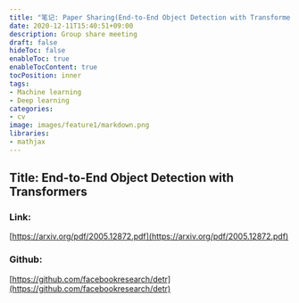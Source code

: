 ```yaml
---
title: "笔记: Paper Sharing(End-to-End Object Detection with Transformers)"
date: 2020-12-11T15:40:51+09:00
description: Group share meeting
draft: false
hideToc: false
enableToc: true
enableTocContent: true
tocPosition: inner
tags:
- Machine learning
- Deep learning
categories:
- cv
image: images/feature1/markdown.png
libraries:
- mathjax
---
```



## Title: End-to-End Object Detection with Transformers

### Link:

[https://arxiv.org/pdf/2005.12872.pdf](https://arxiv.org/pdf/2005.12872.pdf)

### Github:
[https://github.com/facebookresearch/detr](https://github.com/facebookresearch/detr)





